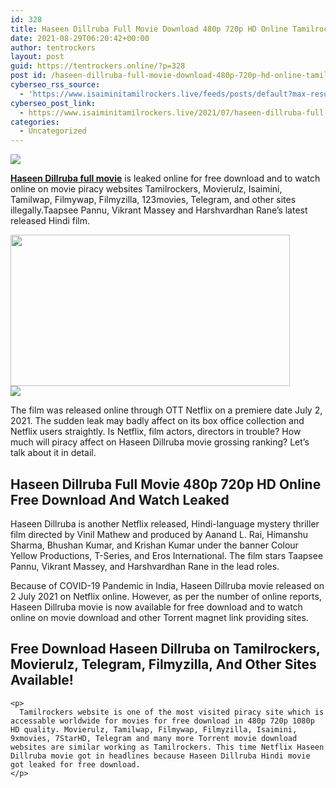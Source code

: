 ```yaml
---
id: 328
title: Haseen Dillruba Full Movie Download 480p 720p HD Online Tamilrockers, Movierulz, Filmyzilla
date: 2021-08-29T06:20:42+00:00
author: tentrockers
layout: post
guid: https://tentrockers.online/?p=328
post id: /haseen-dillruba-full-movie-download-480p-720p-hd-online-tamilrockers-movierulz-filmyzilla/
cyberseo_rss_source:
  - 'https://www.isaiminitamilrockers.live/feeds/posts/default?max-results=150&start-index=1'
cyberseo_post_link:
  - https://www.isaiminitamilrockers.live/2021/07/haseen-dillruba-full-movie-download_2.html
categories:
  - Uncategorized
---
```

<div class="media_block">
  <img src="https://1.bp.blogspot.com/-Ndn9NhvCRjs/YN7hHDkpe6I/AAAAAAAAA_A/fbg7V_aZebo0NaaXKNwSx2MsUf_sMIbnACLcBGAsYHQ/s72-w447-h242-c/Haseena-Dillruba.jpg" class="media_thumbnail" />
</div>

<meta content="Haseen Dillruba full movie is leaked online for free download and to watch online on movie piracy websites Tamilrockers, Movierulz, Isaimin..." name="twitter:description" />

  


<center>
</center>

**[Haseen Dillruba full movie](https://www.tamilrockers.co.nz/haseen-dillruba-full-movie-download-480p-720)** is leaked online for free download and to watch online on movie piracy websites Tamilrockers, Movierulz, Isaimini, Tamilwap, Filmywap, Filmyzilla, 123movies, Telegram, and other sites illegally.Taapsee Pannu, Vikrant Massey and Harshvardhan Rane&#8217;s latest released Hindi film.

<div class="separator">
  <a href="https://1.bp.blogspot.com/-Ndn9NhvCRjs/YN7hHDkpe6I/AAAAAAAAA_A/fbg7V_aZebo0NaaXKNwSx2MsUf_sMIbnACLcBGAsYHQ/s640/Haseena-Dillruba.jpg"><img loading="lazy" border="0" data-original-height="360" data-original-width="640" height="242" src="https://1.bp.blogspot.com/-Ndn9NhvCRjs/YN7hHDkpe6I/AAAAAAAAA_A/fbg7V_aZebo0NaaXKNwSx2MsUf_sMIbnACLcBGAsYHQ/w447-h242/Haseena-Dillruba.jpg" width="447" /></a>
</div>



<div class="separator">
  <a href="https://bonepa.com/1d8ec7348b/2b6fd1dd06/?placementName=default"><img border="0" data-original-height="250" data-original-width="300" src="https://1.bp.blogspot.com/-nfbzYVobUik/YMlpOerzdgI/AAAAAAAAA3Y/aAupsOUs_WMY6Lv7R1OtZhI6OqaRh-YAwCPcBGAYYCw/s0/e854879156f0849f3d27a89db88ed039.png" /></a>
</div>

The film was released online through OTT Netflix on a premiere date July 2, 2021. The sudden leak may badly affect on its box office collection and Netflix users straightly. Is Netflix, film actors, directors in trouble? How much will piracy affect on Haseen Dillruba movie grossing ranking? Let&#8217;s talk about it in detail.

## Haseen Dillruba Full Movie 480p 720p HD Online Free Download And Watch Leaked

Haseen Dillruba is another Netflix released, Hindi-language mystery thriller film directed by Vinil Mathew and produced by Aanand L. Rai, Himanshu Sharma, Bhushan Kumar, and Krishan Kumar under the banner Colour Yellow Productions, T-Series, and Eros International. The film stars Taapsee Pannu, Vikrant Massey, and Harshvardhan Rane in the lead roles.

Because of COVID-19 Pandemic in India, Haseen Dillruba movie released on 2 July 2021 on Netflix online. However, as per the number of online reports, Haseen Dillruba movie is now available for free download and to watch online on movie download and other Torrent magnet link providing sites.

<div class="afw afw_custom afw_ad afwadid-18365" data-ad-id="18365">
  <div data-google-query-id="CObsuomLxPECFUfGcwEdFLwA9w" id="div-gpt-ad-8736164-4">
    <h2>
      Free Download Haseen Dillruba on Tamilrockers, Movierulz, Telegram, Filmyzilla, And Other Sites Available!
    </h2>
    
    <p>
      Tamilrockers website is one of the most visited piracy site which is accessable worldwide for movies for free download in 480p 720p 1080p HD quality. Movierulz, Tamilwap, Filmywap, Filmyzilla, Isaimini, 9xmovies, 7StarHD, Telegram and many more Torrent movie download websites are similar working as Tamilrockers. This time Netflix Haseen Dillruba movie got in headlines because Haseen Dillruba Hindi movie got leaked for free download.
    </p>
  </div>
</div>

<center>
</center>